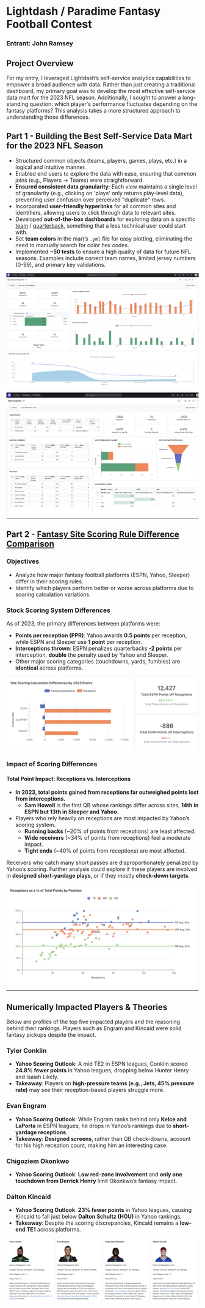 
# Lightdash / Paradime Fantasy Football  Contest

### Entrant: John Ramsey

## Project Overview

For my entry, I leveraged Lightdash’s self-service analytics capabilities to empower a broad audience with data. Rather than just creating a traditional dashboard, my primary goal was to develop the most effective self-service data mart for the 2023 NFL season. Additionally, I sought to answer a long-standing question: which player's performance fluctuates depending on the fantasy platforms? This analysis takes a more structured approach to understanding those differences.

## Part 1 - Building the Best Self-Service Data Mart for the 2023 NFL Season

- Structured common objects (teams, players, games, plays, etc.) in a logical and intuitive manner.
- Enabled end users to explore the data with ease, ensuring that common joins (e.g., Players -> Teams) were straightforward.
- **Ensured consistent data granularity**: Each view maintains a single level of granularity (e.g., clicking on 'plays' only returns play-level data), preventing user confusion over perceived "duplicate" rows.
- Incorporated **user-friendly hyperlinks** for all common sites and identifiers, allowing users to click through data to relevant sites.
- Developed **out-of-the-box dashboards** for exploring  data on a specific [team](https://app.lightdash.cloud/projects/9eae00da-f6c7-4b90-b7ca-3eb9069a3577/dashboards/8db88403-3f35-4fb5-bdf1-2c81e5a8a383/view) / [quarterback](https://app.lightdash.cloud/projects/9eae00da-f6c7-4b90-b7ca-3eb9069a3577/dashboards/5aeda06b-db7b-44ff-aeda-f56516af3f1c/view), something that a less technical user could start with.
- Set **team colors** in the mart’s `.yml` file for easy plotting, eliminating the need to manually search for color hex codes.
- Implemented **~50 tests** to ensure a high quality of data for future NFL seasons. Examples include correct team names, limited jersey numbers (0-99), and primary key validations. 

![Quarterback Dashboard](media/qb_dashboard.png)

![Team Dashboard](media/team_dashboard.png)

---

## Part 2 - [Fantasy Site Scoring Rule Difference Comparison](https://app.lightdash.cloud/projects/9eae00da-f6c7-4b90-b7ca-3eb9069a3577/dashboards/f49c6647-cc17-44f8-9f03-58de924e05c8/view)

###  Objectives

- Analyze how major fantasy football platforms (ESPN, Yahoo, Sleeper) differ in their scoring rules.
- Identify which players perform better or worse across platforms due to scoring calculation variations.

### Stock Scoring System Differences

As of 2023, the primary differences between platforms were:

- **Points per reception (PPR)**: Yahoo awards **0.5 points** per reception, while ESPN and Sleeper use **1 point** per reception.
- **Interceptions thrown**: ESPN penalizes quarterbacks **-2 points** per interception, **double** the penalty used by Yahoo and Sleeper.
- Other major scoring categories (touchdowns, yards, fumbles) are **identical** across platforms.

![Calculation Impact Differences](media/calc_differences.png)

### Impact of Scoring Differences

#### Total Point Impact: Receptions vs. Interceptions

- **In 2023, total points gained from receptions far outweighed points lost from interceptions.**
	- **Sam Howell** is the first QB whose rankings differ across sites, **14th in ESPN but 13th in Sleeper and Yahoo**.
- Players who rely heavily on receptions are most impacted by Yahoo’s scoring system.
  - **Running backs** (\~20% of points from receptions) are least affected.
  - **Wide receivers** (\~34% of points from receptions) feel a moderate impact.
  - **Tight ends** (\~40% of points from receptions) are most affected.

Receivers who catch many short passes are disproportionately penalized by Yahoo’s scoring. Further analysis could explore if these players are involved in **designed short-yardage plays**, or if they mostly **check-down targets**.

![Receptions as a Percent of Total Points by Position](media/receptions_per_total_percent.png)

---

## Numerically Impacted Players & Theories

Below are profiles of the top five impacted players and the reasoning behind their rankings. Players such as Engram and Kincaid were solid fantasy pickups despite the impact.

### Tyler Conklin

- **Yahoo Scoring Outlook**: A mid TE2 in ESPN leagues, Conklin scored **24.8% fewer points** in Yahoo leagues, dropping below Hunter Henry and Isaiah Likely.
- **Takeaway**: Players on **high-pressure teams (e.g., Jets, 45% pressure rate)** may see their reception-based players struggle more.

### Evan Engram

- **Yahoo Scoring Outlook**: While Engram ranks behind only **Kelce and LaPorta** in ESPN leagues, he drops in Yahoo’s rankings due to **short-yardage receptions**.
- **Takeaway**: **Designed screens**, rather than QB check-downs, account for his high reception count, making him an interesting case.

### Chigoziem Okonkwo

- **Yahoo Scoring Outlook**: **Low red-zone involvement** and **only one touchdown from Derrick Henry** limit Okonkwo’s fantasy impact.

### Dalton Kincaid

- **Yahoo Scoring Outlook**: **23% fewer points** in Yahoo leagues, causing Kincaid to fall just below **Dalton Schultz (HOU)** in Yahoo rankings.
- **Takeaway**: Despite the scoring discrepancies, Kincaid remains a **low-end TE1** across platforms.


![Calculation Impact Differences](media/receivers.png)